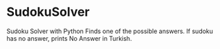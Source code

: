 # SudokuSolver

Sudoku Solver with Python
Finds one of the possible answers.
If sudoku has no answer, prints No Answer in Turkish.
